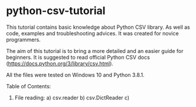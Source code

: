 # python-csv-tutorial
This tutorial contains basic knowledge about Python CSV library. As well as code, examples and troubleshooting advices. It was created for novice programmers.

The aim of this tutorial is to bring a more detailed and an easier guide for beginners. It is suggested to read official Python CSV docs (https://docs.python.org/3/library/csv.html).

All the files were tested on Windows 10 and Python 3.8.1.

Table of Contents:
1. File reading:
  a) csv.reader
  b) csv.DictReader
  c)
